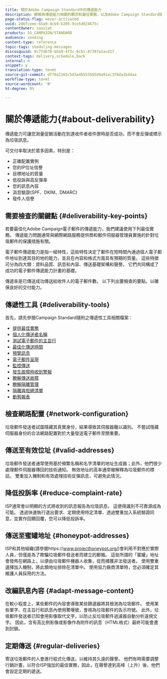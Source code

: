 ```yaml
---
title: 關於Adobe Campaign Standard中的傳遞能力
description: 瞭解與傳遞能力相關的概念和最佳實務，以及Adobe Campaign Standard提供的工具，以最佳化傳送您的傳遞。
page-status-flag: never-activated
uuid: 286fceee-65a9-4cb9-b205-9ce5d024675c
contentOwner: sauviat
products: SG_CAMPAIGN/STANDARD
audience: sending
content-type: reference
topic-tags: sheduling-messages
discoiquuid: 9c7fd670-bba9-4f3c-8cb1-87397a1acd27
context-tags: delivery,schedule,back
internal: n
snippet: y
translation-type: tm+mt
source-git-commit: df70a2165c5d3a4b553565d9a91ec3f8da1b44aa
workflow-type: tm+mt
source-wordcount: '0'
ht-degree: 0%

---
```



# 關於傳遞能力{#about-deliverability}

傳遞能力可讓您測量促銷活動在到達收件者收件匣時是否成功，而不會反彈或標示為垃圾訊息。

可交付率取決於眾多因素，特別是：

* 正確配置實例
* 您的IP位址信譽
* 目標地址的質量
* 低投訴與高反彈率
* 您的訊息內容
* 消息驗證(SPF、DKIM、DMARC)
* 發件人信譽

## 需要檢查的關鍵點 {#deliverability-key-points}

若要最佳化Adobe Campaign電子郵件的傳遞能力，我們建議使用下列最佳實務。 傳遞能力問題通常與網際網路服務提供商和郵件伺服器管理員實施的針對垃圾郵件的保護措施有關。

電子郵件傳遞能力是指一組特性，這些特性決定了郵件在短時間內通過個人電子郵件地址到達其目的地的能力，並且在內容和格式方面具有預期的質量。 這些特徵可分為四大類：資料品質、訊息和內容、傳送基礎架構和聲譽。 它們共同構成了成功的電子郵件傳遞能力計畫的基礎。

傳遞率是已傳送成功傳送給收件人的電子郵件數。
以下列出要檢查的要點，以確保良好的交付能力。

## 傳遞性工具 {#deliverability-tools}

首先，請先參閱Campaign Standard隨附之傳遞性工具相關檔案：
* [提供最佳實務](https://helpx.adobe.com/tw/campaign/kb/delivery-best-practices.html)
* [個人化傳送者名稱](../../designing/using/personalization.md#personalizing-the-sender)
* [測試電子郵件的主旨行](../../sending/using/testing-subject-line-email.md)
* [最佳化傳送時間](../../sending/using/optimizing-the-sending-time.md)
* [預覽訊息](../../sending/using/previewing-messages.md)
* [電子郵件呈現](../../sending/using/email-rendering.md)
* [監控傳送](../../sending/using/monitoring-a-delivery.md)
* [發生故障時收到警報](../../sending/using/receiving-alerts-when-failures-happen.md)
* [瞭解傳送故障](../../sending/using/understanding-delivery-failures.md)
* [瞭解隔離管理](../../sending/using/understanding-quarantine-management.md)
* [隔離與拒絕清單](../../sending/using/understanding-quarantine-management.md#quarantine-vs-denylist)
* [動態報表](../../reporting/using/about-dynamic-reports.md)

## 檢查網路配置 {#network-configuration}

垃圾郵件發送者試圖隱藏其真實身份，結果導致其伺服器難以識別。 不嘗試隱藏伺服器身份的合法網路配置對於大量發送電子郵件至關重要。

## 傳送至有效位址 {#valid-addresses}

垃圾郵件發送者通常使用基於頻繁名稱和名字清單的地址生成器；此外，他們很少處理郵件伺服器傳回的技術通知。 無效地址的高率通常被解釋為垃圾郵件的標誌。 雙重加入機制和有效處理技術反彈訊息，可避免此情況。

## 降低投訴率 {#reduce-complaint-rate}

ISP通常會以明顯的方式將收到的訊息報告為垃圾訊息。 這使得識別不可靠源成為可能。 透過快速執行退出要求、定期使用特定清單、透過雙重加入系統驗證同意，並實作回饋回覆，您可以降低投訴率。

## 傳送至蜜罐地址 {#honeypot-addresses}

ISP和其他組織(請參閱https://www.projecthoneypot.org/)會利用不對應於實際人員，但僅是為了欺騙垃圾郵件發送者而建立的郵箱。 這些所謂的「蜜罐」地址會發佈在網路上，以便由垃圾郵件機器人收集，從而捕獲非法發送者。 使用雙重選擇加入機制，將此類地址排除在清單中。 使用協力廠商清單時，您必須確定其維護人員採用的方法。

## 改編訊息內容 {#adapt-message-content}

在較小程度上，某些郵件的內容會導致某些篩選器將其檢測為垃圾郵件。 使用某些單字、在主旨行和訊息內使用驚嘆號，會視為垃圾郵件的告示符號。 此外，垃圾郵件發送者已知會用影像取代文字，以防止反垃圾郵件過濾器自動分析違規文字。 因此，含有高比例影像或影像作為附件的訊息（HTML格式）最終可能會遭到封鎖。

## 定期傳送 {#regular-deliveries}

寄送垃圾郵件的人會進行程式化傳送，以維持其久遠的聲譽。 他們有時需要調整行銷計畫，以符合ISP強加的最佳實務，因此，在聲譽達到高峰（上升）後，他們會設定定期的遞送。
